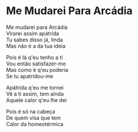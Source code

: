 <!-- Me Mudarei Para Arcádia :: 2023-01-22 17:51:55 -->

# Me Mudarei Para Arcádia

Me mudarei para Arcádia  
Virarei assim apátrida  
Tu sabes disso já, linda  
Mas não é a da tua ideia  

Pois é lá q'eu tenho a ti  
Vou então satisfazer-me  
Mas como é q'eu poderia  
Se tu apatridou-me  

Apátrida q'eu me tornei  
Vê a ti assim, tem ainda  
Aquele calor q'eu lhe dei  

Pois é só na cabeça  
De quem visa que tem  
Calor da homeotérmica  

